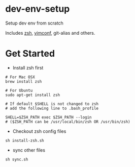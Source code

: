 dev-env-setup
=============

Setup dev env from scratch

Includes [zsh](https://github.com/hszcg/vimconf), [vimconf](https://github.com/hszcg/vimconf), git-alias and others.


# Get Started

* Install zsh first

```
# For Mac OSX
brew install zsh

# For Ubuntu
sudo apt-get install zsh

# If default $SHELL is not changed to zsh
# add the following line to .bash_profile

SHELL=$ZSH_PATH exec $ZSH_PATH --login
# ($ZSH_PATH can be /usr/local/bin/zsh OR /usr/bin/zsh)
```

* Checkout zsh config files 

```
sh install-zsh.sh
```

* sync other files

```
sh sync.sh
```
